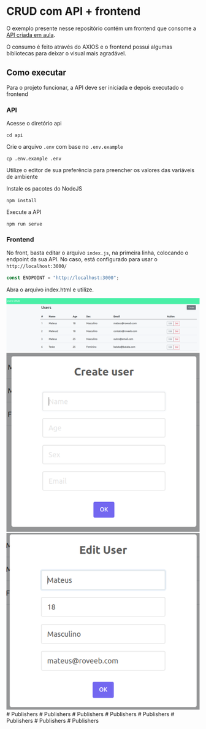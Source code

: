 # CRUD com API + frontend

O exemplo presente nesse repositório contém um frontend que consome a [API criada em aula](https://github.com/christianbayer/crie_ti-cwia-t1/tree/main/aula9).

O consumo é feito através do AXIOS e o frontend possui algumas bibliotecas para deixar o visual mais agradável.


## Como executar

Para o projeto funcionar, a API deve ser iniciada e depois executado o frontend

### API

Acesse o diretório api

```
cd api
```

Crie o arquivo `.env` com base no `.env.example`
```
cp .env.example .env
```

Utilize o editor de sua preferência para preencher os valores das variáveis de ambiente

Instale os pacotes do NodeJS
```
npm install
```

Execute a API
```
npm run serve
```

### Frontend
No front, basta editar o arquivo `index.js`, na primeira linha, colocando o endpoint da sua API. No caso, está configurado para usar o `http://localhost:3000/`

```javascript
const ENDPOINT = "http://localhost:3000";
```

Abra o arquivo index.html e utilize.

![result](docs/result.png)
![create](docs/create.png)
![edit](docs/edit.png)#   P u b l i s h e r s 
 
 #   P u b l i s h e r s 
 
 #   P u b l i s h e r s 
 
 #   P u b l i s h e r s 
 
 #   P u b l i s h e r s 
 
 #   P u b l i s h e r s 
 
 #   P u b l i s h e r s 
 
 #   P u b l i s h e r s 
 
 